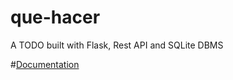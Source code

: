 # que-hacer
A TODO built with Flask, Rest API and SQLite DBMS

#[Documentation](https://documenter.getpostman.com/view/16987073/TzskEiF9)
